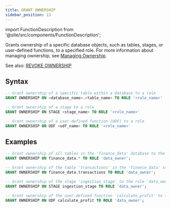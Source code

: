 ```yaml
---
title: GRANT OWNERSHIP
sidebar_position: 13
---
```

import FunctionDescription from '@site/src/components/FunctionDescription';

<FunctionDescription description="Introduced or updated: v1.2.275"/>

Grants ownership of a specific database objects, such as tables, stages, or user-defined functions, to a specified role. For more information about managing ownership, see [Managing Ownership](/guides/security/access-control#managing-ownership).

See also: [REVOKE OWNERSHIP](24-revoke-ownership.md)

## Syntax

```sql
-- Grant ownership of a specific table within a database to a role
GRANT OWNERSHIP ON <database_name>.<table_name> TO ROLE '<role_name>'

-- Grant ownership of a stage to a role
GRANT OWNERSHIP ON STAGE <stage_name> TO ROLE '<role_name>'

-- Grant ownership of a user-defined function (UDF) to a role
GRANT OWNERSHIP ON UDF <udf_name> TO ROLE '<role_name>'
```

## Examples

```sql
-- Grant ownership of all tables in the 'finance_data' database to the role 'data_owner'
GRANT OWNERSHIP ON finance_data.* TO ROLE 'data_owner';

-- Grant ownership of the table 'transactions' in the 'finance_data' schema to the role 'data_owner'
GRANT OWNERSHIP ON finance_data.transactions TO ROLE 'data_owner';

-- Grant ownership of the stage 'ingestion_stage' to the role 'data_owner'
GRANT OWNERSHIP ON STAGE ingestion_stage TO ROLE 'data_owner';

-- Grant ownership of the user-defined function 'calculate_profit' to the role 'data_owner'
GRANT OWNERSHIP ON UDF calculate_profit TO ROLE 'data_owner';
```